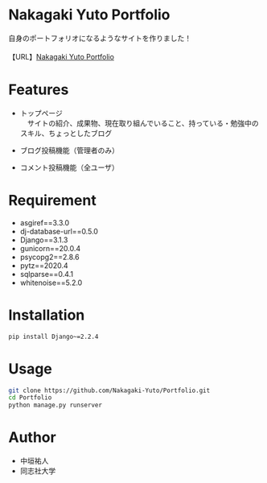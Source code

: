 # Nakagaki Yuto Portfolio

自身のポートフォリオになるようなサイトを作りました！<br><br>
【URL】[Nakagaki Yuto Portfolio](https://nakagakiyuto.herokuapp.com/)<br>
 
# Features

* トップページ<br>
　サイトの紹介、成果物、現在取り組んでいること、持っている・勉強中のスキル、ちょっとしたブログ
* ブログ投稿機能（管理者のみ）

* コメント投稿機能（全ユーザ）

 
# Requirement
 
* asgiref==3.3.0
* dj-database-url==0.5.0
* Django==3.1.3
* gunicorn==20.0.4
* psycopg2==2.8.6
* pytz==2020.4
* sqlparse==0.4.1
* whitenoise==5.2.0
 
# Installation

```bash
pip install Django~=2.2.4
```
 
# Usage
 
```bash
git clone https://github.com/Nakagaki-Yuto/Portfolio.git
cd Portfolio
python manage.py runserver
```
 
# Author
 
* 中垣祐人
* 同志社大学
